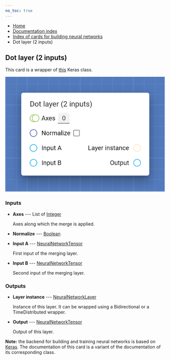 ```yaml
---
no_toc: true
---
```


<ul class="breadcrumb">
    <li><a href="">Home</a></li>
    <li><a href="documentation">Documentation index</a></li>
    <li><a href="neural_network_cards/">Index of cards for building neural networks</a></li>
    <li>Dot layer (2 inputs)</li>
</ul>

## Dot layer (2 inputs)

This card is a wrapper of [this](https://keras.io/api/layers/merging_layers/dot/) Keras class.

!["Dot layer (2 inputs)" card](assets/img/neural_network_cards/mergeLayer2_Dot.png)


### Inputs


* **Axes** --- List of [Integer](types/Integer)

  Axes along which the merge is applied.

* **Normalize** --- [Boolean](types/Boolean)

  

* **Input A** --- [NeuralNetworkTensor](types/NeuralNetworkTensor)

  First input of the merging layer.

* **Input B** --- [NeuralNetworkTensor](types/NeuralNetworkTensor)

  Second input of the merging layer.





### Outputs


* **Layer instance** --- [NeuralNetworkLayer](types/NeuralNetworkLayer)

  Instance of this layer. It can be wrapped using a Bidirectional or a TimeDistributed wrapper.

* **Output** --- [NeuralNetworkTensor](types/NeuralNetworkTensor)

  Output of this layer.






**Note:** the backend for building and training neural networks is based on [Keras](https://keras.io/). The documentation of this card is a variant of the documentation of its corresponding class.